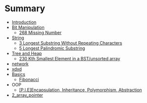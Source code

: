 # Summary

* [Introduction](README.md)
* [Bit Manipulation](bit-manipulation.md)
  * [268 Missing Number](bit-manipulation/as.md)
* [String](chapter1.md)
  * [3 Longest Substring Without Repeating Characters   ](chapter1/sdff.md)
  * [5 Longest Palindromic Substring](chapter1/5-longest-palindromic-substring.md)
* [Tree and Heap](tree-and-heap.md)
  * [230 Kth Smallest Element in a BST/unsorted array](tree-and-heap/230-kth-smallest-element-in-a-bstunsorted-array.md)
* [network](network.md)
* [xdxd](xdxd.md)
* [Basics](basics.md)
  * [Fibonacci](basics/fibonacci.md)
* OOP
  * [\[P.I.E\]Encapsulation, Inheritance, Polymorphism, Abstraction](pieencapsulation-inheritance-polymorphism-abstraction.md)
* [2\_array\_pointer](2array-pointer.md)


